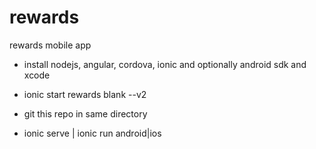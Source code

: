 # rewards
rewards mobile app


* install nodejs, angular, cordova, ionic and optionally android sdk and xcode

* ionic start rewards blank --v2
* git this repo in same directory
* ionic serve | ionic run android|ios
 